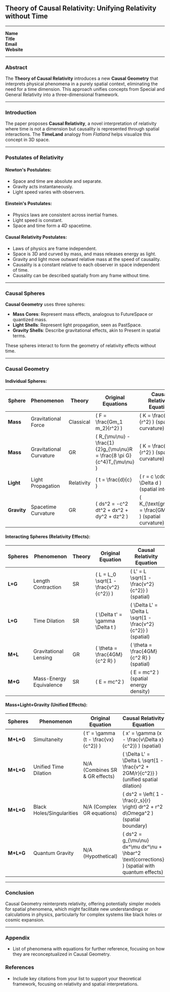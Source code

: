 
## **Theory of Causal Relativity: Unifying Relativity without Time**

---

**Name**  
**Title**  
**Email**  
**Website**

---

### **Abstract**

The **Theory of Causal Relativity** introduces a new **Causal Geometry** that interprets physical phenomena in a purely spatial context, eliminating the need for a time dimension. This approach unifies concepts from Special and General Relativity into a three-dimensional framework.

---

### **Introduction**

The paper proposes **Causal Relativity**, a novel interpretation of relativity where time is not a dimension but causality is represented through spatial interactions. The **TimeLand** analogy from *Flatland* helps visualize this concept in 3D space.

---

### **Postulates of Relativity**

#### **Newton's Postulates**:

- Space and time are absolute and separate.
- Gravity acts instantaneously.
- Light speed varies with observers.

#### **Einstein's Postulates**:

- Physics laws are consistent across inertial frames.
- Light speed is constant.
- Space and time form a 4D spacetime.

#### **Causal Relativity Postulates**:

- Laws of physics are frame independent.
- Space is 3D and curved by mass, and mass releases energy as light.
- Gravity and light move outward relative mass at the speed of causality.
- Causality is a constant relative to each observer in space independent of time.
- Causality can be described spatially from any frame without time.

---

### **Causal Spheres**

**Causal Geometry** uses three spheres:

- **Mass Cores**: Represent mass effects, analogous to FutureSpace or quantized mass.
- **Light Shells**: Represent light propagation, seen as PastSpace.
- **Gravity Shells**: Describe gravitational effects, akin to Present in spatial terms.

These spheres interact to form the geometry of relativity effects without time.

---

### **Causal Geometry**

#### **Individual Spheres**:

| **Sphere**  | **Phenomenon**                  | **Theory**            | **Original Equations**                                   | **Causal Relativity Equation**                                |
|-------------|---------------------------------|-----------------------|----------------------------------------------------------|---------------------------------------------------|
| **Mass**    | Gravitational Force              | Classical              | \( F = \frac{Gm_1 m_2}{r^2} \)                           | \( K = \frac{GM}{r^2} \) (spatial curvature)                 |
| **Mass**    | Gravitational Curvature          | GR                     | \( R_{\mu\nu} - \frac{1}{2}g_{\mu\nu}R = \frac{8 \pi G}{c^4}T_{\mu\nu} \) | \( K = \frac{GM}{r^2} \) (spatial curvature)                 |
| **Light**   | Light Propagation                | Relativity             | \( t = \frac{d}{c} \)                                     | \( r = c \cdot \Delta d \) (spatial interval)                 |
| **Gravity** | Spacetime Curvature              | GR                     | \( ds^2 = -c^2 dt^2 + dx^2 + dy^2 + dz^2 \)               | \( K_{\text{gravity}} = \frac{GM}{r^2} \) (spatial curvature) |

#### **Interacting Spheres (Relativity Effects)**:

| **Spheres** | **Phenomenon**                  | **Theory** | **Original Equation**                                   | **Causal Relativity Equation**                                |
|-------------|---------------------------------|------------|----------------------------------------------------------|---------------------------------------------------|
| **L+G**     | Length Contraction               | SR         | \( L = L_0 \sqrt{1 - \frac{v^2}{c^2}} \)                 | \( L' = L \sqrt{1 - \frac{v^2}{c^2}} \) (spatial)             |
| **L+G**     | Time Dilation                    | SR         | \( \Delta t' = \gamma \Delta t \)                        | \( \Delta L' = \Delta L \sqrt{1 - \frac{v^2}{c^2}} \) (spatial)|
| **M+L**     | Gravitational Lensing            | GR         | \( \theta = \frac{4GM}{c^2 R} \)                         | \( \theta = \frac{4GM}{c^2 R} \) (spatial)                    |
| **M+G**     | Mass-Energy Equivalence          | SR         | \( E = mc^2 \)                                            | \( E = mc^2 \) (spatial energy density)                       |

#### **Mass+Light+Gravity (Unified Effects)**:

| **Spheres** | **Phenomenon**                  | **Original Equation**                                   | **Causal Relativity Equation**                                |
|-------------|---------------------------------|----------------------------------------------------------|---------------------------------------------------|
| **M+L+G**   | Simultaneity                     | \( t' = \gamma (t - \frac{vx}{c^2}) \)                   | \( x' = \gamma (x - \frac{v\Delta x}{c^2}) \) (spatial)       |
| **M+L+G**   | Unified Time Dilation            | N/A (Combines SR & GR effects)                           | \( \Delta L' = \Delta L \sqrt{1 - \frac{v^2 + 2GM/r}{c^2}} \) (unified spatial dilation)|
| **M+L+G**   | Black Holes/Singularities        | N/A (Complex GR equations)                               | \( ds^2 = \left( 1 - \frac{r_s}{r} \right) dr^2 + r^2 d\Omega^2 \) (spatial boundary) |
| **M+L+G**   | Quantum Gravity                  | N/A (Hypothetical)                                       | \( ds^2 = g_{\mu\nu} dx^\mu dx^\nu + \hbar^2 \text{corrections} \) (spatial with quantum effects) |

---

### **Conclusion**

Causal Geometry reinterprets relativity, offering potentially simpler models for spatial phenomena, which might facilitate new understandings or calculations in physics, particularly for complex systems like black holes or cosmic expansion.

---

### **Appendix**

- List of phenomena with equations for further reference, focusing on how they are reconceptualized in Causal Geometry.

### **References**

- Include key citations from your list to support your theoretical framework, focusing on relativity and spatial interpretations.

